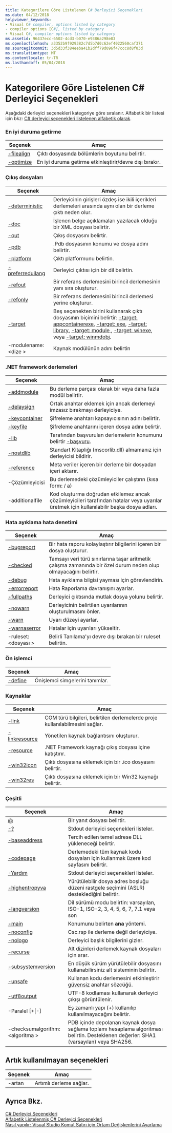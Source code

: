 ```yaml
---
title: Kategorilere Göre Listelenen C# Derleyici Seçenekleri
ms.date: 04/12/2018
helpviewer_keywords:
- Visual C# compiler, options listed by category
- compiler options [C#], listed by category
- Visual C#, compiler options listed by category
ms.assetid: 96437ecc-6502-4cd3-b070-e9386a298e83
ms.openlocfilehash: a3352b9f929382c7d5b7d0c62ef4022560caf371
ms.sourcegitcommit: 3d5d33f384eeba41b2dff79d096f47ccc8d8f03d
ms.translationtype: MT
ms.contentlocale: tr-TR
ms.lasthandoff: 05/04/2018
---
```

# <a name="c-compiler-options-listed-by-category"></a>Kategorilere Göre Listelenen C# Derleyici Seçenekleri
Aşağıdaki derleyici seçenekleri kategoriye göre sıralanır. Alfabetik bir listesi için bkz: [C# derleyici seçenekleri listelenen alfabetik olarak](listed-alphabetically.md).  
  
### <a name="optimization"></a>En iyi duruma getirme  
  
|Seçenek|Amaç|  
|------------|-------------|  
|[-filealign](filealign-compiler-option.md)|Çıktı dosyasında bölümlerin boyutunu belirtir.|  
|[-optimize](optimize-compiler-option.md)|En iyi duruma getirme etkinleştirir/devre dışı bırakır.|  
  
### <a name="output-files"></a>Çıkış dosyaları  
  
|Seçenek|Amaç|  
|------------|-------------| 
|[-deterministic](deterministic-compiler-option.md)|Derleyicinin girişleri özdeş ise ikili içerikleri derlemeleri arasında aynı olan bir derleme çıktı neden olur.|
|[-doc](doc-compiler-option.md)|İşlenen belge açıklamaları yazılacak olduğu bir XML dosyası belirtir.|  
|[-out](out-compiler-option.md)|Çıkış dosyasını belirtir.|  
|[-pdb](pdb-compiler-option.md)|.Pdb dosyasının konumu ve dosya adını belirtir.|  
|[-platform](platform-compiler-option.md)|Çıktı platformunu belirtin.|  
|[-preferreduilang](preferreduilang-compiler-option.md)|Derleyici çıktısı için bir dil belirtin.|  
|[-refout](refout-compiler-option.md)|Bir referans derlemesini birincil derlemesinin yanı sıra oluşturur.|  
|[-refonly](refonly-compiler-option.md)|Bir referans derlemesini birincil derlemesi yerine oluşturur.|  
|[-target](target-compiler-option.md)|Beş seçenekten birini kullanarak çıktı dosyasının biçimini belirtir: [-target: appcontainerexe](target-appcontainerexe-compiler-option.md), [-target: exe](target-exe-compiler-option.md), [-target: library](target-library-compiler-option.md), [-target: module ](target-module-compiler-option.md), [-target: winexe](target-winexe-compiler-option.md), veya [-target: winmdobj](target-winmdobj-compiler-option.md).|  
|-modulename:\<dize >|Kaynak modülünün adını belirtin|  
  
### <a name="net-framework-assemblies"></a>.NET framework derlemeleri  
  
|Seçenek|Amaç|  
|------------|-------------|  
|[-addmodule](addmodule-compiler-option.md)|Bu derleme parçası olarak bir veya daha fazla modül belirtir.|  
|[-delaysign](delaysign-compiler-option.md)|Ortak anahtar eklemek için ancak derlemeyi imzasız bırakmayı derleyiciye.|  
|[-keycontainer](keycontainer-compiler-option.md)|Şifreleme anahtarı kapsayıcısının adını belirtir.|  
|[-keyfile](keyfile-compiler-option.md)|Şifreleme anahtarını içeren dosya adını belirtir.|  
|[-lib](lib-compiler-option.md)|Tarafından başvurulan derlemelerin konumunu belirtir [-başvuru](reference-compiler-option.md).|  
|[-nostdlib](nostdlib-compiler-option.md)|Standart Kitaplığı (mscorlib.dll) almamanız için derleyicisi bildirir.|  
|[-reference](reference-compiler-option.md)|Meta veriler içeren bir derleme bir dosyadan içeri aktarır.|  
|-Çözümleyicisi|Bu derlemedeki çözümleyiciler çalıştırın (kısa form: / a)|  
|-additionalfile|Kod oluşturma doğrudan etkilemez ancak çözümleyicileri tarafından hatalar veya uyarılar üretmek için kullanılabilir başka dosya adları.|  
  
### <a name="debuggingerror-checking"></a>Hata ayıklama hata denetimi  
  
|Seçenek|Amaç|  
|------------|-------------|  
|[-bugreport](bugreport-compiler-option.md)|Bir hata raporu kolaylaştırır bilgilerini içeren bir dosya oluşturur.|  
|[-checked](checked-compiler-option.md)|Tamsayı veri türü sınırlarına taşar aritmetik çalışma zamanında bir özel durum neden olup olmayacağını belirtir.|  
|[-debug](debug-compiler-option.md)|Hata ayıklama bilgisi yayması için görevlendirin.|  
|[-errorreport](errorreport-compiler-option.md)|Hata Raporlama davranışını ayarlar.|  
|[-fullpaths](fullpaths-compiler-option.md)|Derleyici çıktısında mutlak dosya yolunu belirtir.|  
|[-nowarn](nowarn-compiler-option.md)|Derleyicinin belirtilen uyarılarının oluşturulmasını önler.|  
|[-warn](warn-compiler-option.md)|Uyarı düzeyi ayarlar.|  
|[-warnaserror](warnaserror-compiler-option.md)|Hatalar için uyarıları yükseltir.|  
|-ruleset:\<dosyası >|Belirli Tanılama'yı devre dışı bırakan bir ruleset belirtin.|  
  
### <a name="preprocessor"></a>Ön işlemci  
  
|Seçenek|Amaç|  
|------------|-------------|  
|[-define](define-compiler-option.md)|Önişlemci simgelerini tanımlar.|  
  
### <a name="resources"></a>Kaynaklar  
  
|Seçenek|Amaç|  
|------------|-------------|  
|[-link](link-compiler-option.md)|COM türü bilgileri, belirtilen derlemelerde proje kullanılabilmesini sağlar.|  
|[-linkresource](linkresource-compiler-option.md)|Yönetilen kaynak bağlantısını oluşturur.|  
|[-resource](resource-compiler-option.md)|.NET Framework kaynağı çıkış dosyası içine katıştırır.|  
|[-win32icon](win32icon-compiler-option.md)|Çıktı dosyasına eklemek için bir .ico dosyasını belirtir.|  
|[-win32res](win32res-compiler-option.md)|Çıktı dosyasına eklemek için bir Win32 kaynağı belirtir.|  
  
### <a name="miscellaneous"></a>Çeşitli  
  
|Seçenek|Amaç|  
|------------|-------------|  
|[@](response-file-compiler-option.md)|Bir yanıt dosyası belirtir.|  
|[-?](help-compiler-option.md)|Stdout derleyici seçenekleri listeler.|  
|[-baseaddress](baseaddress-compiler-option.md)|Tercih edilen temel adrese DLL yükleneceği belirtir.|  
|[-codepage](codepage-compiler-option.md)|Derlemedeki tüm kaynak kodu dosyaları için kullanmak üzere kod sayfasını belirtir.|  
|[-Yardım](help-compiler-option.md)|Stdout derleyici seçenekleri listeler.|  
|[-highentropyva](highentropyva-compiler-option.md)|Yürütülebilir dosya adres boşluğu düzeni rastgele seçimini (ASLR) desteklediğini belirtir.|  
|[-langversion](langversion-compiler-option.md)|Dil sürümü modu belirtin: varsayılan, ISO-1, ISO-2, 3, 4, 5, 6, 7, 7.1 veya son |  
|[-main](main-compiler-option.md)|Konumunu belirten **ana** yöntemi.|  
|[-noconfig](noconfig-compiler-option.md)|Csc.rsp ile derleme değil derleyiciye.|  
|[-nologo](nologo-compiler-option.md)|Derleyici başlık bilgilerini gizler.|  
|[-recurse](recurse-compiler-option.md)|Alt dizinleri derlemek kaynak dosyaları için arar.|  
|[-subsystemversion](subsystemversion-compiler-option.md)|En düşük sürüm yürütülebilir dosyasını kullanabilirsiniz alt sisteminin belirtir.|  
|[-unsafe](unsafe-compiler-option.md)|Kullanan kodu derlemesini etkinleştirir [güvensiz](../../../csharp/language-reference/keywords/unsafe.md) anahtar sözcüğü.|  
|[-utf8output](utf8output-compiler-option.md)|UTF-8 kodlaması kullanarak derleyici çıkışı görüntülenir.|  
|-Paralel [+&#124;-]|Eş zamanlı yapı (+) kullanılıp kullanılmayacağını belirtir.|  
|-checksumalgorithm:\<algoritma >|PDB içinde depolanan kaynak dosya sağlama toplamı hesaplama algoritması belirtin.  Desteklenen değerler: SHA1 (varsayılan) veya SHA256.|  
  
## <a name="obsolete-options"></a>Artık kullanılmayan seçenekleri  
  
|Seçenek|Amaç|  
|---|---|  
|-artan|Artımlı derleme sağlar.|  
  
## <a name="see-also"></a>Ayrıca Bkz.  
 [C# Derleyici Seçenekleri](index.md)  
 [Alfabetik Listelenmiş C# Derleyici Seçenekleri](listed-alphabetically.md)  
 [Nasıl yapılır: Visual Studio Komut Satırı için Ortam Değişkenlerini Ayarlama](how-to-set-environment-variables-for-the-visual-studio-command-line.md)
